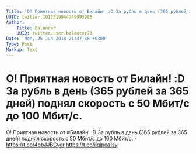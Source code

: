 ```yaml
---
Title: 'О! Приятная новость от Билайн! :D За рубль в день (365 рублей за 365 дней) поднял скорость с 50 Мбит/с до 100 Мбит/с.'
UUID: twitter.1011319944749993985
Author:
    Title: Balancer
    UUID: twitter.user.balancer73
Date: 'Mon, 25 Jun 2018 21:47:18 +0300'
Type: Post
Markup: Text
---
```


# О! Приятная новость от Билайн! :D За рубль в день (365 рублей за 365 дней) поднял скорость с 50 Мбит/с до 100 Мбит/с.

О! Приятная новость от #Билайн! :D За рубль в день (365
рублей за 365 дней) поднял скорость с 50 Мбит/с до 100
Мбит/с. - https://t.co/4bbJJBCyor https://t.co/ilqipca1sy